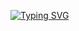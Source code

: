 [![Typing SVG](https://readme-typing-svg.demolab.com?font=Fira+Code&pause=1000&color=F115F7&width=435&lines=---------------%3E%7CzGenny%7C%3C---------------)](https://git.io/typing-svg)

<!--
**zGenny/zGenny** is a ✨ _special_ ✨ repository because its `README.md` (this file) appears on your GitHub profile.

Here are some ideas to get you started:

- 🔭 I’m currently working on ...
- 🌱 I’m currently learning ...
- 👯 I’m looking to collaborate on ...
- 🤔 I’m looking for help with ...
- 💬 Ask me about ...
- 📫 How to reach me: ...
- 😄 Pronouns: ...
- ⚡ Fun fact: ...
-->
